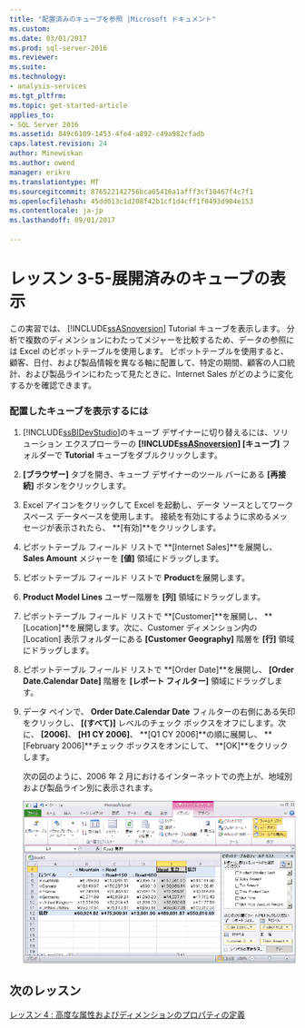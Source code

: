 ```yaml
---
title: "配置済みのキューブを参照 |Microsoft ドキュメント"
ms.custom: 
ms.date: 03/01/2017
ms.prod: sql-server-2016
ms.reviewer: 
ms.suite: 
ms.technology:
- analysis-services
ms.tgt_pltfrm: 
ms.topic: get-started-article
applies_to:
- SQL Server 2016
ms.assetid: 849c6109-1453-4fe4-a892-c49a982cfadb
caps.latest.revision: 24
author: Minewiskan
ms.author: owend
manager: erikre
ms.translationtype: MT
ms.sourcegitcommit: 876522142756bca05416a1afff3cf10467f4c7f1
ms.openlocfilehash: 45dd013c1d208f42b1cf1d4cff1f0493d904e153
ms.contentlocale: ja-jp
ms.lasthandoff: 09/01/2017

---
```

# <a name="lesson-3-5---browsing-the-deployed-cube"></a>レッスン 3-5-展開済みのキューブの表示
この実習では、 [!INCLUDE[ssASnoversion](../includes/ssasnoversion-md.md)] Tutorial キューブを表示します。 分析で複数のディメンションにわたってメジャーを比較するため、データの参照には Excel のピボットテーブルを使用します。 ピボットテーブルを使用すると、顧客、日付、および製品情報を異なる軸に配置して、特定の期間、顧客の人口統計、および製品ラインにわたって見たときに、Internet Sales がどのように変化するかを確認できます。  
  
### <a name="to-browse-the-deployed-cube"></a>配置したキューブを表示するには  
  
1.  [!INCLUDE[ssBIDevStudio](../includes/ssbidevstudio-md.md)]のキューブ デザイナーに切り替えるには、ソリューション エクスプローラーの **[!INCLUDE[ssASnoversion](../includes/ssasnoversion-md.md)] [キューブ]** フォルダーで **Tutorial** キューブをダブルクリックします。  
  
2.  **[ブラウザー]** タブを開き、キューブ デザイナーのツール バーにある **[再接続]** ボタンをクリックします。  
  
3.  Excel アイコンをクリックして Excel を起動し、データ ソースとしてワークスペース データベースを使用します。 接続を有効にするように求めるメッセージが表示されたら、 **[有効]**をクリックします。  
  
4.  ピボットテーブル フィールド リストで **[Internet Sales]**を展開し、 **Sales Amount** メジャーを **[値]** 領域にドラッグします。  
  
5.  ピボットテーブル フィールド リストで **Product**を展開します。  
  
6.  **Product Model Lines** ユーザー階層を **[列]** 領域にドラッグします。  
  
7.  ピボットテーブル フィールド リストで **[Customer]**を展開し、 **[Location]**を展開します。次に、Customer ディメンション内の [Location] 表示フォルダーにある **[Customer Geography]** 階層を **[行]** 領域にドラッグします。  
  
8.  ピボットテーブル フィールド リストで **[Order Date]**を展開し、 **[Order Date.Calendar Date]** 階層を **[レポート フィルター]** 領域にドラッグします。  
  
9. データ ペインで、 **Order Date.Calendar Date** フィルターの右側にある矢印をクリックし、 **[(すべて)]** レベルのチェック ボックスをオフにします。次に、 **[2006]**、 **[H1 CY 2006]**、 **[Q1 CY 2006]**の順に展開し、 **[February 2006]**チェック ボックスをオンにして、 **[OK]**をクリックします。  
  
    次の図のように、2006 年 2 月におけるインターネットでの売上が、地域別および製品ライン別に表示されます。  
  
    ![地域および製品ラインごとのインターネット販売](../analysis-services/media/l3-cube-browser-finish.gif "地域および製品ラインごとのインターネット販売")  
  
## <a name="next-lesson"></a>次のレッスン  
[レッスン 4 : 高度な属性およびディメンションのプロパティの定義](../analysis-services/lesson-4-defining-advanced-attribute-and-dimension-properties.md)  
  
  
  

